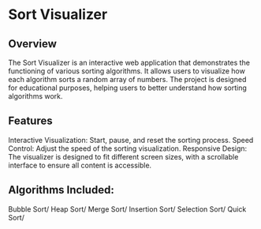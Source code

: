 # Sort Visualizer

## Overview
The Sort Visualizer is an interactive web application that demonstrates the functioning of various sorting algorithms. It allows users to visualize how each algorithm sorts a random array of numbers. The project is designed for educational purposes, helping users to better understand how sorting algorithms work.

## Features
Interactive Visualization: Start, pause, and reset the sorting process.
Speed Control: Adjust the speed of the sorting visualization.
Responsive Design: The visualizer is designed to fit different screen sizes, with a scrollable interface to ensure all content is accessible.
## Algorithms Included:
Bubble Sort/
Heap Sort/
Merge Sort/
Insertion Sort/
Selection Sort/
Quick Sort/
